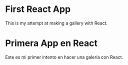 # First React App

This is my attempt at making a gallery with React.

# Primera App en React

Este es mi primer intento en hacer una galería con React.